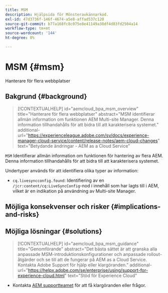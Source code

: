 ```yaml
---
title: MSM
description: Hjälpsida för Mönsteravkännarkod.
exl-id: 47d3736f-146f-4674-a5e8-affad537c120
source-git-commit: b77a168fc8c075e8e41149a38df4d83fd2504a14
workflow-type: tm+mt
source-wordcount: '144'
ht-degree: 0%

---
```


# MSM {#msm}

Hanterare för flera webbplatser

## Bakgrund {#background}

>[!CONTEXTUALHELP]
>id="aemcloud_bpa_msm_overview"
>title="Hanterare för flera webbplatser"
>abstract="MSM identifierar allmän information om funktionen AEM Multi-site Manager. Denna information tillhandahålls för att bidra till att karakterisera systemet."
>additional-url="https://experienceleague.adobe.com/sv/docs/experience-manager-cloud-service/content/release-notes/aem-cloud-changes" text="Betydande ändringar - AEM as a Cloud Service"

`MSM` Identifierar allmän information om funktionen för hantering av flera AEM. Denna information tillhandahålls för att bidra till att karakterisera systemet.

Undertyper används för att identifiera olika typer av information:

* `cq.livesyncconfig.found`: Identifiering av en `/jcr:content/cq:LiveSyncConfig`-nod i innehåll som har lagts till i AEM, vilket är en indikation på användning av Multi-site Manager.

## Möjliga konsekvenser och risker {#implications-and-risks}


## Möjliga lösningar {#solutions}

>[!CONTEXTUALHELP]
>id="aemcloud_bpa_msm_guidance"
>title="Genomförande"
>abstract="Det bästa sättet är att granska alla anpassade MSM-introduktionskonfigurationer och anpassade rollout-åtgärder och se till att de fungerar på AEM as a Cloud Service. Kontakta Adobe Support för hjälp eller klargöranden."
>additional-url="https://helpx.adobe.com/se/enterprise/using/support-for-experience-cloud.html" text="Stöd för Experience Cloud"

* Kontakta [AEM supportteamet](https://helpx.adobe.com/se/enterprise/using/support-for-experience-cloud.html) för att få klargöranden eller frågor.
